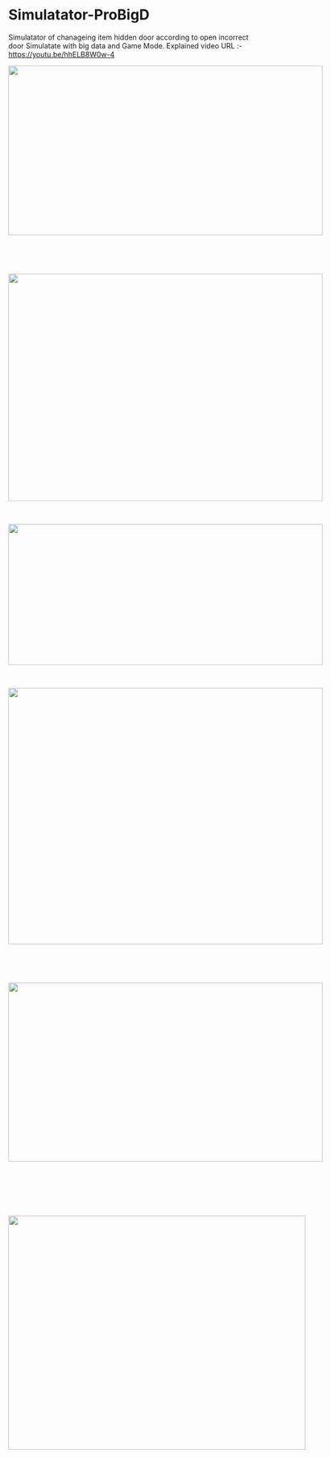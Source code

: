 # Simulatator-ProBigD
Simulatator of chanageing item hidden door according to open incorrect door Simulatate with big data and Game Mode. Explained video URL :- https://youtu.be/hhELB8W0w-4

<p dir="ltr" style="line-height:1.38;margin-top:0pt;margin-bottom:0pt;"><span style="font-size:11pt;font-family:Arial;color:#000000;background-color:transparent;font-weight:400;font-style:normal;font-variant:normal;text-decoration:none;vertical-align:baseline;white-space:pre;white-space:pre-wrap;"><span style="border:none;display:inline-block;overflow:hidden;width:624px;height:336px;"><img src="https://lh3.googleusercontent.com/XIVzk_vSV26Tksfkey31nyfWpbOmsVVmUdE7MCAF9eyRKaxlhCg3oKy6U9lm_DxfBjMWjyrWBicwVjnzDD6qzV4E8qkSqM2OXiRQDmPCw51pDIQWJ5odBLQ7JYpyuUcw8oHRXLqk" width="624" height="336"></span></span></p>
<p><br></p>
<p><br></p>
<p dir="ltr" style="line-height:1.38;margin-top:0pt;margin-bottom:0pt;"><span style="font-size:11pt;font-family:Arial;color:#000000;background-color:transparent;font-weight:400;font-style:normal;font-variant:normal;text-decoration:none;vertical-align:baseline;white-space:pre;white-space:pre-wrap;"><span style="border:none;display:inline-block;overflow:hidden;width:624px;height:451px;"><img src="https://lh6.googleusercontent.com/pCOLBfCvdWr7KRPgaKP1hHC-MbLZ9bJg-rshC_fPZlnvo28bwkiBRkIkwHTEkRUsEM0ba-LPGfp53RFkftB13t-0GaLWgP164rcuzjfbC-s_ksAMvEv6Vc5W7i3_5VWTVx5I66RG" width="624" height="451"></span></span></p>
<p><br></p>
<p dir="ltr" style="line-height:1.38;margin-top:0pt;margin-bottom:0pt;"><span style="font-size:11pt;font-family:Arial;color:#000000;background-color:transparent;font-weight:400;font-style:normal;font-variant:normal;text-decoration:none;vertical-align:baseline;white-space:pre;white-space:pre-wrap;"><span style="border:none;display:inline-block;overflow:hidden;width:624px;height:280px;"><img src="https://lh3.googleusercontent.com/BoxvSGiKHu7UXiv-ipiuRBAWDFUNfeoZuqf6dV3Ct6-r9Zd3EKAkKwdtgfugI7MK5zCEv7PxE8AVnG6g7jbh5PV1N-9o_YbfZH5huhe-yMxasX_bz0f38kuQMMaXmlxtHmeRzfTq" width="624" height="280"></span></span></p>
<p><br></p>
<p dir="ltr" style="line-height:1.38;margin-top:0pt;margin-bottom:0pt;"><span style="font-size:11pt;font-family:Arial;color:#000000;background-color:transparent;font-weight:400;font-style:normal;font-variant:normal;text-decoration:none;vertical-align:baseline;white-space:pre;white-space:pre-wrap;"><span style="border:none;display:inline-block;overflow:hidden;width:624px;height:508px;"><img src="https://lh6.googleusercontent.com/9ybz3iSY977Te_lkjN49s-l8CZejVUt0DLmgpFw2l0q8MnGNSfhI36F2wPrwOzfh0LdOMkUSYI-8sP18cDMvlmkF4whyYPTSodTuquut9TWtetrm3wgiZaSUhsgys_cBOO-WAZHb" width="624" height="508"></span></span></p>
<p><br></p>
<p><br></p>
<p dir="ltr" style="line-height:1.38;margin-top:0pt;margin-bottom:0pt;"><span style="font-size:11pt;font-family:Arial;color:#000000;background-color:transparent;font-weight:400;font-style:normal;font-variant:normal;text-decoration:none;vertical-align:baseline;white-space:pre;white-space:pre-wrap;"><span style="border:none;display:inline-block;overflow:hidden;width:624px;height:355px;"><img src="https://lh6.googleusercontent.com/-67GVClkZJR_vLeybBcWtmmiOqPxU9a1Lv6NjR0iobErz5_Jaw_zNy4IWI_Fpwg2AVy_UVj8si8fNptuqFgv0qqsUvuk-0Mpc3SMIa0VxTRtAqnjjtjScxCr0tD2d9ZOoMopohNw" width="624" height="355"></span></span></p>
<p><br></p>
<p><br></p>
<p><br></p>
<p dir="ltr" style="line-height:1.38;margin-top:0pt;margin-bottom:0pt;"><span style="font-size:11pt;font-family:Arial;color:#000000;background-color:transparent;font-weight:400;font-style:normal;font-variant:normal;text-decoration:none;vertical-align:baseline;white-space:pre;white-space:pre-wrap;"><span style="border:none;display:inline-block;overflow:hidden;width:590px;height:464px;"><img src="https://lh4.googleusercontent.com/fiirr4DXHxPUaHOMPnLs0MYolOMWsy1icpHTjpbH-ZIewNP8YnlFGsEbQXxdXGKzM_AhvMuR7OdTeEhRKSJxtC82jSfr3LmKdsscGT3sqqPm2GaYaH20Fkd2O_02feeu5uvNZ3ZY" width="590" height="464"></span></span></p>
